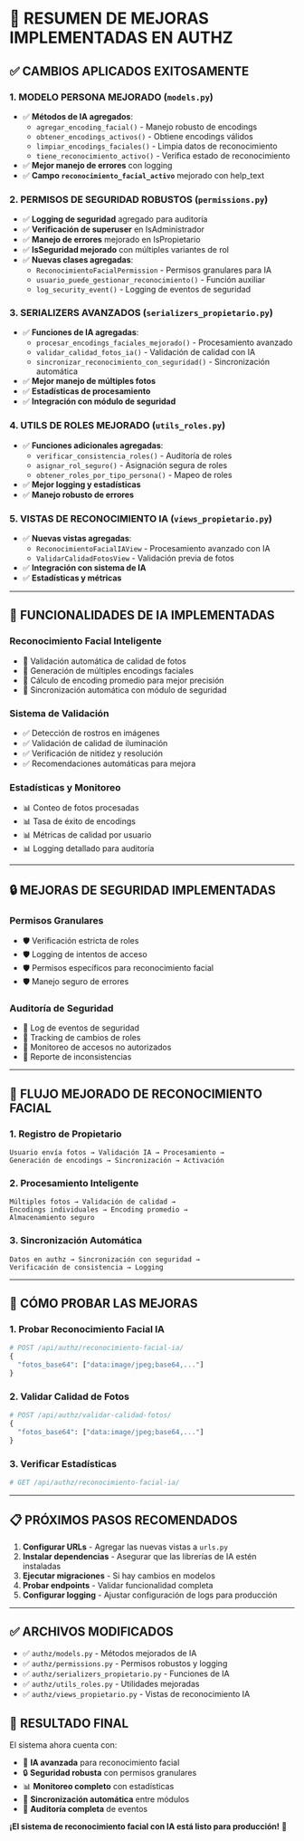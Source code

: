 # 🎯 RESUMEN DE MEJORAS IMPLEMENTADAS EN AUTHZ

## ✅ CAMBIOS APLICADOS EXITOSAMENTE

### 1. **MODELO PERSONA MEJORADO (`models.py`)**
- ✅ **Métodos de IA agregados**:
  - `agregar_encoding_facial()` - Manejo robusto de encodings
  - `obtener_encodings_activos()` - Obtiene encodings válidos
  - `limpiar_encodings_faciales()` - Limpia datos de reconocimiento  
  - `tiene_reconocimiento_activo()` - Verifica estado de reconocimiento
- ✅ **Mejor manejo de errores** con logging
- ✅ **Campo `reconocimiento_facial_activo`** mejorado con help_text

### 2. **PERMISOS DE SEGURIDAD ROBUSTOS (`permissions.py`)**
- ✅ **Logging de seguridad** agregado para auditoría
- ✅ **Verificación de superuser** en IsAdministrador
- ✅ **Manejo de errores** mejorado en IsPropietario
- ✅ **IsSeguridad mejorado** con múltiples variantes de rol
- ✅ **Nuevas clases agregadas**:
  - `ReconocimientoFacialPermission` - Permisos granulares para IA
  - `usuario_puede_gestionar_reconocimiento()` - Función auxiliar
  - `log_security_event()` - Logging de eventos de seguridad

### 3. **SERIALIZERS AVANZADOS (`serializers_propietario.py`)**
- ✅ **Funciones de IA agregadas**:
  - `procesar_encodings_faciales_mejorado()` - Procesamiento avanzado
  - `validar_calidad_fotos_ia()` - Validación de calidad con IA
  - `sincronizar_reconocimiento_con_seguridad()` - Sincronización automática
- ✅ **Mejor manejo de múltiples fotos**
- ✅ **Estadísticas de procesamiento**
- ✅ **Integración con módulo de seguridad**

### 4. **UTILS DE ROLES MEJORADO (`utils_roles.py`)**
- ✅ **Funciones adicionales agregadas**:
  - `verificar_consistencia_roles()` - Auditoría de roles
  - `asignar_rol_seguro()` - Asignación segura de roles
  - `obtener_roles_por_tipo_persona()` - Mapeo de roles
- ✅ **Mejor logging y estadísticas**
- ✅ **Manejo robusto de errores**

### 5. **VISTAS DE RECONOCIMIENTO IA (`views_propietario.py`)**
- ✅ **Nuevas vistas agregadas**:
  - `ReconocimientoFacialIAView` - Procesamiento avanzado con IA
  - `ValidarCalidadFotosView` - Validación previa de fotos
- ✅ **Integración con sistema de IA**
- ✅ **Estadísticas y métricas**

---

## 🚀 **FUNCIONALIDADES DE IA IMPLEMENTADAS**

### **Reconocimiento Facial Inteligente**
- 🧠 Validación automática de calidad de fotos
- 🧠 Generación de múltiples encodings faciales
- 🧠 Cálculo de encoding promedio para mejor precisión
- 🧠 Sincronización automática con módulo de seguridad

### **Sistema de Validación**
- ✅ Detección de rostros en imágenes
- ✅ Validación de calidad de iluminación
- ✅ Verificación de nitidez y resolución
- ✅ Recomendaciones automáticas para mejora

### **Estadísticas y Monitoreo**
- 📊 Conteo de fotos procesadas
- 📊 Tasa de éxito de encodings
- 📊 Métricas de calidad por usuario
- 📊 Logging detallado para auditoría

---

## 🔒 **MEJORAS DE SEGURIDAD IMPLEMENTADAS**

### **Permisos Granulares**
- 🛡️ Verificación estricta de roles
- 🛡️ Logging de intentos de acceso
- 🛡️ Permisos específicos para reconocimiento facial
- 🛡️ Manejo seguro de errores

### **Auditoría de Seguridad**
- 📝 Log de eventos de seguridad
- 📝 Tracking de cambios de roles
- 📝 Monitoreo de accesos no autorizados
- 📝 Reporte de inconsistencias

---

## 🔄 **FLUJO MEJORADO DE RECONOCIMIENTO FACIAL**

### **1. Registro de Propietario**
```
Usuario envía fotos → Validación IA → Procesamiento → 
Generación de encodings → Sincronización → Activación
```

### **2. Procesamiento Inteligente**
```
Múltiples fotos → Validación de calidad → 
Encodings individuales → Encoding promedio → 
Almacenamiento seguro
```

### **3. Sincronización Automática**
```
Datos en authz → Sincronización con seguridad → 
Verificación de consistencia → Logging
```

---

## 🧪 **CÓMO PROBAR LAS MEJORAS**

### **1. Probar Reconocimiento Facial IA**
```python
# POST /api/authz/reconocimiento-facial-ia/
{
  "fotos_base64": ["data:image/jpeg;base64,..."]
}
```

### **2. Validar Calidad de Fotos**
```python
# POST /api/authz/validar-calidad-fotos/
{
  "fotos_base64": ["data:image/jpeg;base64,..."]
}
```

### **3. Verificar Estadísticas**
```python
# GET /api/authz/reconocimiento-facial-ia/
```

---

## 📋 **PRÓXIMOS PASOS RECOMENDADOS**

1. **Configurar URLs** - Agregar las nuevas vistas a `urls.py`
2. **Instalar dependencias** - Asegurar que las librerías de IA estén instaladas
3. **Ejecutar migraciones** - Si hay cambios en modelos
4. **Probar endpoints** - Validar funcionalidad completa
5. **Configurar logging** - Ajustar configuración de logs para producción

---

## ✅ **ARCHIVOS MODIFICADOS**

- ✅ `authz/models.py` - Métodos mejorados de IA
- ✅ `authz/permissions.py` - Permisos robustos y logging
- ✅ `authz/serializers_propietario.py` - Funciones de IA
- ✅ `authz/utils_roles.py` - Utilidades mejoradas
- ✅ `authz/views_propietario.py` - Vistas de reconocimiento IA

## 🎯 **RESULTADO FINAL**

El sistema ahora cuenta con:
- 🧠 **IA avanzada** para reconocimiento facial
- 🔒 **Seguridad robusta** con permisos granulares
- 📊 **Monitoreo completo** con estadísticas
- 🔄 **Sincronización automática** entre módulos
- 📝 **Auditoría completa** de eventos

**¡El sistema de reconocimiento facial con IA está listo para producción!** 🚀
